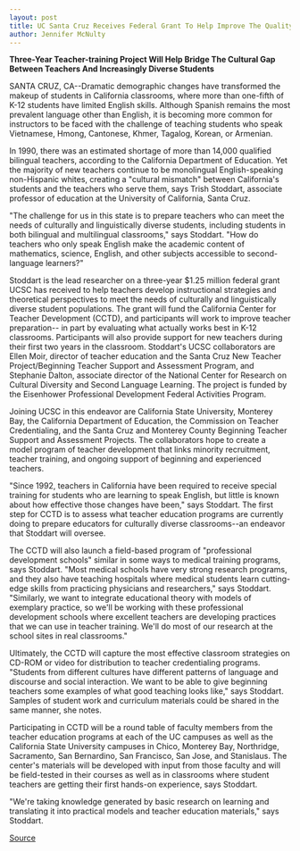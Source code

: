 ```yaml
---
layout: post
title: UC Santa Cruz Receives Federal Grant To Help Improve The Quality Of Teacher Education
author: Jennifer McNulty
---
```


**Three-Year Teacher-training Project Will Help Bridge The Cultural Gap Between Teachers And Increasingly Diverse Students**

SANTA CRUZ, CA--Dramatic demographic changes have transformed  the makeup of students in California classrooms, where more than  one-fifth of K-12 students have limited English skills. Although  Spanish remains the most prevalent language other than English, it  is becoming more common for instructors to be faced with the  challenge of teaching students who speak Vietnamese, Hmong,  Cantonese, Khmer, Tagalog, Korean, or Armenian.

In 1990, there was an estimated shortage of more than 14,000  qualified bilingual teachers, according to the California Department  of Education. Yet the majority of new teachers continue to be  monolingual English-speaking non-Hispanic whites, creating a  "cultural mismatch" between California's students and the teachers  who serve them, says Trish Stoddart, associate professor of  education at the University of California, Santa Cruz.

"The challenge for us in this state is to prepare teachers who  can meet the needs of culturally and linguistically diverse students,  including students in both bilingual and multilingual classrooms,"  says Stoddart. "How do teachers who only speak English make the  academic content of mathematics, science, English, and other  subjects accessible to second-language learners?"

Stoddart is the lead researcher on a three-year $1.25 million  federal grant UCSC has received to help teachers develop  instructional strategies and theoretical perspectives to meet the  needs of culturally and linguistically diverse student populations.  The grant will fund the California Center for Teacher Development  (CCTD), and participants will work to improve teacher preparation-- in part by evaluating what actually works best in K-12 classrooms.  Participants will also provide support for new teachers during their  first two years in the classroom. Stoddart's UCSC collaborators are  Ellen Moir, director of teacher education and the Santa Cruz New  Teacher Project/Beginning Teacher Support and Assessment  Program, and Stephanie Dalton, associate director of the National  Center for Research on Cultural Diversity and Second Language  Learning. The project is funded by the Eisenhower Professional  Development Federal Activities Program.

Joining UCSC in this endeavor are California State University,  Monterey Bay, the California Department of Education, the  Commission on Teacher Credentialing, and the Santa Cruz and  Monterey County Beginning Teacher Support and Assessment  Projects. The collaborators hope to create a model program of  teacher development that links minority recruitment, teacher  training, and ongoing support of beginning and experienced teachers.

"Since 1992, teachers in California have been required to  receive special training for students who are learning to speak  English, but little is known about how effective those changes have  been," says Stoddart. The first step for CCTD is to assess what  teacher education programs are currently doing to prepare educators  for culturally diverse classrooms--an endeavor that Stoddart will  oversee.

The CCTD will also launch a field-based program of  "professional development schools" similar in some ways to medical  training programs, says Stoddart. "Most medical schools have very  strong research programs, and they also have teaching hospitals  where medical students learn cutting-edge skills from practicing  physicians and researchers," says Stoddart. "Similarly, we want to  integrate educational theory with models of exemplary practice, so  we'll be working with these professional development schools where  excellent teachers are developing practices that we can use in  teacher training. We'll do most of our research at the school sites in  real classrooms."

Ultimately, the CCTD will capture the most effective  classroom strategies on CD-ROM or video for distribution to teacher  credentialing programs. "Students from different cultures have  different patterns of language and discourse and social interaction.  We want to be able to give beginning teachers some examples of  what good teaching looks like," says Stoddart. Samples of student  work and curriculum materials could be shared in the same manner,  she notes.

Participating in CCTD will be a round table of faculty members  from the teacher education programs at each of the UC campuses as  well as the California State University campuses in Chico, Monterey  Bay, Northridge, Sacramento, San Bernardino, San Francisco, San  Jose, and Stanislaus. The center's materials will be developed with  input from those faculty and will be field-tested in their courses as  well as in classrooms where student teachers are getting their first  hands-on experience, says Stoddart.

"We're taking knowledge generated by basic research on  learning and translating it into practical models and teacher  education materials," says Stoddart.

[Source](http://www1.ucsc.edu/news_events/press_releases/archive/95-96/05-96/050296-UCSC_receives_feder.html "Permalink to 050296-UCSC_receives_feder")
